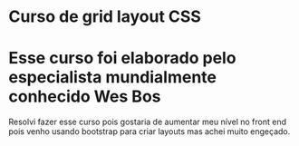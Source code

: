 # Curso de grid layout CSS

# Esse curso foi elaborado pelo especialista mundialmente conhecido Wes Bos

Resolvi fazer esse curso pois gostaria de aumentar meu nível no front end pois venho usando bootstrap para criar layouts mas achei muito engeçado.
